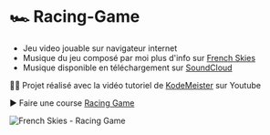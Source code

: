 # 🏎 Racing-Game

- Jeu video jouable sur navigateur internet
- Musique du jeu composé par moi plus d'info sur [French Skies](https://ffm.bio/frenchskies)
- Musique disponible en téléchargement sur [SoundCloud](https://soundcloud.com/frenchskies/racing-game-free-download)

👨‍💻 Projet réalisé avec la vidéo tutoriel de [KodeMeister](https://youtu.be/EOemfVmD-1M?si=8RYq164l-bYPNcWn) sur Youtube


▶ Faire une course [Racing Game](https://skies-land.github.io/Racing-Game/)

![French Skies - Racing Game](https://github.com/Skies-Land/Racing-Game/assets/146822518/c9301988-577c-4eb6-845c-2b1dff0752b1)
